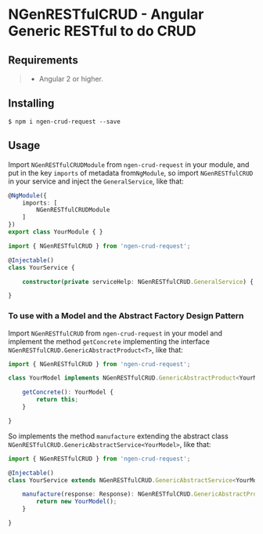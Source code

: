 # NGenRESTfulCRUD - Angular Generic RESTful to do CRUD

## Requirements

>- Angular 2 or higher.

## Installing

	$ npm i ngen-crud-request --save

## Usage

Import ```NGenRESTfulCRUDModule``` from ```ngen-crud-request``` in your module, and put in the key ```imports``` of metadata from```NgModule```, so import ```NGenRESTfulCRUD``` in your service and inject the ```GeneralService```, like that:

```typescript
@NgModule({
    imports: [
        NGenRESTfulCRUDModule
    ]
})
export class YourModule { }
```

```typescript
import { NGenRESTfulCRUD } from 'ngen-crud-request';

@Injectable()
class YourService {

	constructor(private serviceHelp: NGenRESTfulCRUD.GeneralService) { }

}
```

### To use with a Model and the Abstract Factory Design Pattern

Import ```NGenRESTfulCRUD``` from ```ngen-crud-request``` in your model and implement the method ```getConcrete``` implementing the interface ```NGenRESTfulCRUD.GenericAbstractProduct<T>```, like that:

```typescript
import { NGenRESTfulCRUD } from 'ngen-crud-request';

class YourModel implements NGenRESTfulCRUD.GenericAbstractProduct<YourModel> {

    getConcrete(): YourModel {
        return this;
    }

}
```

So implements the method ```manufacture``` extending the abstract class ```NGenRESTfulCRUD.GenericAbstractService<YourModel>```, like that:

```typescript
import { NGenRESTfulCRUD } from 'ngen-crud-request';

@Injectable()
class YourService extends NGenRESTfulCRUD.GenericAbstractService<YourModel> {

    manufacture(response: Response): NGenRESTfulCRUD.GenericAbstractProduct<YourModel> {
        return new YourModel();
    }

}
```

